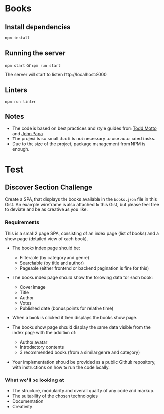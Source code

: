 # Books

## Install dependencies

`npm install`

## Running the server

`npm start`
or
`npm run start`

The server will start to listen http://localhost:8000

## Linters

`npm run linter`

## Notes
* The code is based on best practices and style guides from 
[Todd Motto](https://github.com/toddmotto/angularjs-styleguide) and 
[John Papa](https://github.com/johnpapa/angular-styleguide)
* The project is so small that it is not necessary to use automated tasks.
* Due to the size of the project, package management from NPM is enough.

# Test

## Discover Section Challenge

Create a SPA, that displays the books available in the `books.json` file in this Gist.
An example wireframe is also attached to this Gist, but please feel free to deviate and be as creative as you like.

### Requirements

This is a small 2 page SPA, consisting of an index page (list of books) and a show page (detailed view of each book).

* The books index page should be:

    - Filterable (by category and genre)
    - Searchable (by title and author)
    - Pageable (either frontend or backend pagination is fine for this)

* The books index page should show the following data for each book:

    - Cover image
    - Title
    - Author
    - Votes
    - Published date (bonus points for relative time)

* When a book is clicked it then displays the books show page.

* The books show page should display the same data visible from the index page with the addition of:

    - Author avatar
    - Introductory contents
    - 3 recommended books (from a similar genre and category)

* Your implementation should be provided as a public Github repository, with instructions on how to run the code locally.

### What we'll be looking at

* The structure, modularity and overall quality of any code and markup.
* The suitability of the chosen technologies
* Documentation
* Creativity
